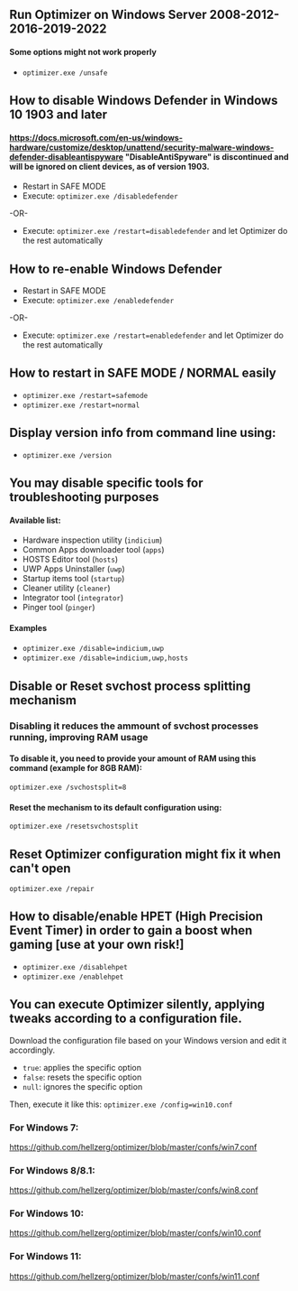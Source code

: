 ## Run Optimizer on Windows Server 2008-2012-2016-2019-2022 ##
#### Some options might not work properly ####
- ```optimizer.exe /unsafe```

## How to disable Windows Defender in Windows 10 1903 and later ##
#### https://docs.microsoft.com/en-us/windows-hardware/customize/desktop/unattend/security-malware-windows-defender-disableantispyware "DisableAntiSpyware" is discontinued and will be ignored on client devices, as of version 1903. ####

- Restart in SAFE MODE
- Execute: ```optimizer.exe /disabledefender```

-OR-

- Execute: ```optimizer.exe /restart=disabledefender``` and let Optimizer do the rest automatically

## How to re-enable Windows Defender ##

- Restart in SAFE MODE
- Execute: ```optimizer.exe /enabledefender```

-OR-

- Execute: ```optimizer.exe /restart=enabledefender``` and let Optimizer do the rest automatically

## How to restart in SAFE MODE / NORMAL easily ##

- ```optimizer.exe /restart=safemode```
- ```optimizer.exe /restart=normal```

## Display version info from command line using:

- ```optimizer.exe /version```

## You may disable specific tools for troubleshooting purposes ##
#### Available list: ####

* Hardware inspection utility (```indicium```)
* Common Apps downloader tool (```apps```)
* HOSTS Editor tool (```hosts```)
* UWP Apps Uninstaller (```uwp```)
* Startup items tool (```startup```)
* Cleaner utility (```cleaner```)
* Integrator tool (```integrator```)
* Pinger tool (```pinger```)

#### Examples ####

- ```optimizer.exe /disable=indicium,uwp```
- ```optimizer.exe /disable=indicium,uwp,hosts```

## Disable or Reset svchost process splitting mechanism ##
### Disabling it reduces the ammount of svchost processes running, improving RAM usage ###
#### To disable it, you need to provide your amount of RAM using this command (example for 8GB RAM): ####
```optimizer.exe /svchostsplit=8```

#### Reset the mechanism to its default configuration using: ####
```optimizer.exe /resetsvchostsplit```

## Reset Optimizer configuration might fix it when can't open ##
```optimizer.exe /repair```

## How to disable/enable HPET (High Precision Event Timer) in order to gain a boost when gaming [use at your own risk!] ##

- ```optimizer.exe /disablehpet```
- ```optimizer.exe /enablehpet```

## You can execute Optimizer silently, applying tweaks according to a configuration file. ##

Download the configuration file based on your Windows version and edit it accordingly.

* ```true```: applies the specific option
* ```false```: resets the specific option
* ```null```: ignores the specific option

Then, execute it like this: ```optimizer.exe /config=win10.conf```

### For Windows 7: ###
https://github.com/hellzerg/optimizer/blob/master/confs/win7.conf

### For Windows 8/8.1: ###
https://github.com/hellzerg/optimizer/blob/master/confs/win8.conf

### For Windows 10: ###
https://github.com/hellzerg/optimizer/blob/master/confs/win10.conf

### For Windows 11: ###
https://github.com/hellzerg/optimizer/blob/master/confs/win11.conf


